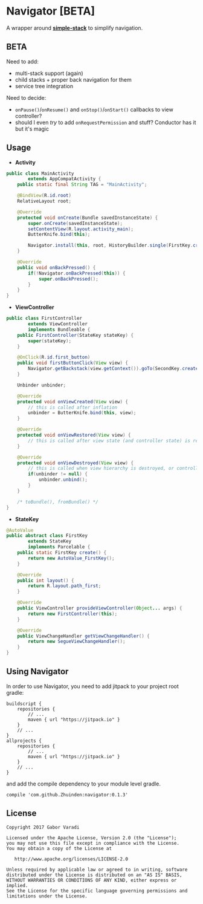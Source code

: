 # Navigator [BETA]

A wrapper around [**simple-stack**](https://github.com/Zhuinden/simple-stack) to simplify navigation.

## BETA

Need to add:

- multi-stack support (again)
- child stacks + proper back navigation for them
- service tree integration

Need to decide:

- `onPause()`/`onResume()` and `onStop()`/`onStart()` callbacks to view controller?
- should I even *try* to add `onRequestPermission` and stuff? Conductor has it but it's magic

## Usage

- **Activity**

``` java
public class MainActivity
        extends AppCompatActivity {
    public static final String TAG = "MainActivity";

    @BindView(R.id.root)
    RelativeLayout root;

    @Override
    protected void onCreate(Bundle savedInstanceState) {
        super.onCreate(savedInstanceState);
        setContentView(R.layout.activity_main);
        ButterKnife.bind(this);

        Navigator.install(this, root, HistoryBuilder.single(FirstKey.create()));
    }

    @Override
    public void onBackPressed() {
        if(!Navigator.onBackPressed(this)) {
            super.onBackPressed();
        }
    }
}
```

- **ViewController**

``` java
public class FirstController
        extends ViewController
        implements Bundleable {
    public FirstController(StateKey stateKey) {
        super(stateKey);
    }

    @OnClick(R.id.first_button)
    public void firstButtonClick(View view) {
        Navigator.getBackstack(view.getContext()).goTo(SecondKey.create());
    }

    Unbinder unbinder;

    @Override
    protected void onViewCreated(View view) {
        // this is called after inflation
        unbinder = ButterKnife.bind(this, view);
    }

    @Override
    protected void onViewRestored(View view) {
        // this is called after view state (and controller state) is restored
    }

    @Override
    protected void onViewDestroyed(View view) {
        // this is called when view hierarchy is destroyed, or controller is replaced
        if(unbinder != null) {
            unbinder.unbind();
        }
    }

    /* toBundle(), fromBundle() */
}
```

- **StateKey**

``` java
@AutoValue
public abstract class FirstKey
        extends StateKey
        implements Parcelable {
    public static FirstKey create() {
        return new AutoValue_FirstKey();
    }

    @Override
    public int layout() {
        return R.layout.path_first;
    }

    @Override
    public ViewController provideViewController(Object... args) {
        return new FirstController(this);
    }

    @Override
    public ViewChangeHandler getViewChangeHandler() {
        return new SegueViewChangeHandler();
    }
}
```

## Using Navigator

In order to use Navigator, you need to add jitpack to your project root gradle:

    buildscript {
        repositories {
            // ...
            maven { url "https://jitpack.io" }
        }
        // ...
    }
    allprojects {
        repositories {
            // ...
            maven { url "https://jitpack.io" }
        }
        // ...
    }


and add the compile dependency to your module level gradle.

    compile 'com.github.Zhuinden:navigator:0.1.3'

## License

    Copyright 2017 Gabor Varadi

    Licensed under the Apache License, Version 2.0 (the "License");
    you may not use this file except in compliance with the License.
    You may obtain a copy of the License at

       http://www.apache.org/licenses/LICENSE-2.0

    Unless required by applicable law or agreed to in writing, software
    distributed under the License is distributed on an "AS IS" BASIS,
    WITHOUT WARRANTIES OR CONDITIONS OF ANY KIND, either express or implied.
    See the License for the specific language governing permissions and
    limitations under the License.